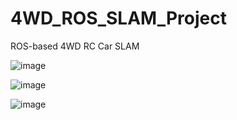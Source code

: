 # 4WD_ROS_SLAM_Project
ROS-based 4WD RC Car SLAM

![image](https://user-images.githubusercontent.com/10843389/99901648-65b97b00-2cfb-11eb-94cb-bc05a1d1fa00.png)

![image](https://user-images.githubusercontent.com/10843389/99901717-1f185080-2cfc-11eb-829b-4571e035ea98.png)

![image](https://user-images.githubusercontent.com/10843389/99901673-a31e0880-2cfb-11eb-9ad2-2623bd8979f9.png)
